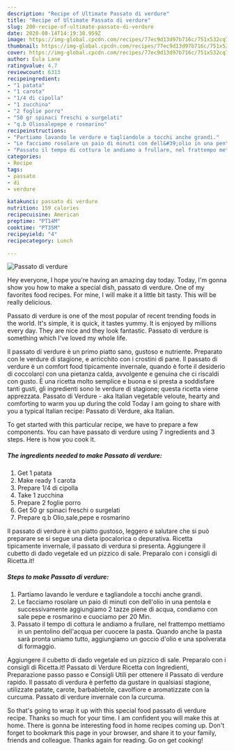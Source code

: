 ```yaml
---
description: "Recipe of Ultimate Passato di verdure"
title: "Recipe of Ultimate Passato di verdure"
slug: 200-recipe-of-ultimate-passato-di-verdure
date: 2020-08-14T14:19:38.959Z
image: https://img-global.cpcdn.com/recipes/77ec9d13d97b716c/751x532cq70/passato-di-verdure-recipe-main-photo.jpg
thumbnail: https://img-global.cpcdn.com/recipes/77ec9d13d97b716c/751x532cq70/passato-di-verdure-recipe-main-photo.jpg
cover: https://img-global.cpcdn.com/recipes/77ec9d13d97b716c/751x532cq70/passato-di-verdure-recipe-main-photo.jpg
author: Eula Lane
ratingvalue: 4.7
reviewcount: 6313
recipeingredient:
- "1 patata"
- "1 carota"
- "1/4 di cipolla"
- "1 zucchina"
- "2 foglie porro"
- "50 gr spinaci freschi o surgelati"
- "q.b Oliosalepepe e rosmarino"
recipeinstructions:
- "Partiamo lavando le verdure e tagliandole a tocchi anche grandi."
- "Le facciamo rosolare un paio di minuti con dell&#39;olio in una pentola e successivamente aggiungiamo 2 tazze piene di acqua, condiamo con sale pepe e rosmarino e cuociamo per 20 Min."
- "Passato il tempo di cottura le andiamo a frullare, nel frattempo mettiamo in un pentolino dell&#39;acqua per cuocere la pasta. Quando anche la pasta sarà pronta uniamo tutto, aggiungiamo un goccio d&#39;olio e una spolverata di formaggio."
categories:
- Recipe
tags:
- passato
- di
- verdure

katakunci: passato di verdure 
nutrition: 159 calories
recipecuisine: American
preptime: "PT14M"
cooktime: "PT35M"
recipeyield: "4"
recipecategory: Lunch

---
```



![Passato di verdure](https://img-global.cpcdn.com/recipes/77ec9d13d97b716c/751x532cq70/passato-di-verdure-recipe-main-photo.jpg)

Hey everyone, I hope you're having an amazing day today. Today, I'm gonna show you how to make a special dish, passato di verdure. One of my favorites food recipes. For mine, I will make it a little bit tasty. This will be really delicious.

Passato di verdure is one of the most popular of recent trending foods in the world. It's simple, it is quick, it tastes yummy. It is enjoyed by millions every day. They are nice and they look fantastic. Passato di verdure is something which I've loved my whole life.

Il passato di verdure è un primo piatto sano, gustoso e nutriente. Preparato con le verdure di stagione, e arricchito con i crostini di pane. Il passato di verdure è un comfort food tipicamente invernale, quando è forte il desiderio di coccolarci con una pietanza calda, avvolgente e genuina che ci riscaldi con gusto. È una ricetta molto semplice e buona e si presta a soddisfare tanti gusti, gli ingredienti sono le verdure di stagione; questa ricetta viene apprezzata. Passato di Verdure - aka Italian vegetable veloute, hearty and comforting to warm you up during the cold Today I am going to share with you a typical Italian recipe: Passato di Verdure, aka Italian.


To get started with this particular recipe, we have to prepare a few components. You can have passato di verdure using 7 ingredients and 3 steps. Here is how you cook it.

<!--inarticleads1-->

##### The ingredients needed to make Passato di verdure:

1. Get 1 patata
1. Make ready 1 carota
1. Prepare 1/4 di cipolla
1. Take 1 zucchina
1. Prepare 2 foglie porro
1. Get 50 gr spinaci freschi o surgelati
1. Prepare q.b Olio,sale,pepe e rosmarino


Il passato di verdure è un piatto gustoso, leggero e salutare che si può preparare se si segue una dieta ipocalorica o depurativa. Ricetta tipicamente invernale, il passato di verdura si presenta. Aggiungere il cubetto di dado vegetale ed un pizzico di sale. Preparalo con i consigli di Ricetta.it! 

<!--inarticleads2-->

##### Steps to make Passato di verdure:

1. Partiamo lavando le verdure e tagliandole a tocchi anche grandi.
1. Le facciamo rosolare un paio di minuti con dell&#39;olio in una pentola e successivamente aggiungiamo 2 tazze piene di acqua, condiamo con sale pepe e rosmarino e cuociamo per 20 Min.
1. Passato il tempo di cottura le andiamo a frullare, nel frattempo mettiamo in un pentolino dell&#39;acqua per cuocere la pasta. Quando anche la pasta sarà pronta uniamo tutto, aggiungiamo un goccio d&#39;olio e una spolverata di formaggio.


Aggiungere il cubetto di dado vegetale ed un pizzico di sale. Preparalo con i consigli di Ricetta.it! Passato di Verdure Ricetta con Ingredienti, Preparazione passo passo e Consigli Utili per ottenere il Passato di verdure rapido. Il passato di verdura è perfetto da gustare in qualsiasi stagione, utilizzate patate, carote, barbabietole, cavolfiore e aromatizzate con la curcuma. Passato di verdure invernale con la curcuma. 

So that's going to wrap it up with this special food passato di verdure recipe. Thanks so much for your time. I am confident you will make this at home. There is gonna be interesting food in home recipes coming up. Don't forget to bookmark this page in your browser, and share it to your family, friends and colleague. Thanks again for reading. Go on get cooking!
